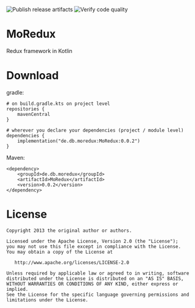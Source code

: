 ![Publish release artifacts](https://github.com/dbvertrieb/MoRedux/actions/workflows/publish-release-artifacts.yml/badge.svg)
![Verify code quality](https://github.com/dbvertrieb/MoRedux/actions/workflows/verify-code-quality.yml/badge.svg)

# MoRedux
Redux framework in Kotlin

# Download

gradle:
```
# on build.gradle.kts on project level
repositories {
    mavenCentral
}

# wherever you declare your dependencies (project / module level)
dependencies {
    implementation("de.db.moredux:MoRedux:0.0.2")
}
```

Maven:
```
<dependency>
    <groupId>de.db.moredux</groupId>
    <artifactId>MoRedux</artifactId>
    <version>0.0.2</version>
</dependency>
```

# License

    Copyright 2013 the original author or authors.

    Licensed under the Apache License, Version 2.0 (the "License");
    you may not use this file except in compliance with the License.
    You may obtain a copy of the License at

       http://www.apache.org/licenses/LICENSE-2.0

    Unless required by applicable law or agreed to in writing, software
    distributed under the License is distributed on an "AS IS" BASIS,
    WITHOUT WARRANTIES OR CONDITIONS OF ANY KIND, either express or implied.
    See the License for the specific language governing permissions and
    limitations under the License.

